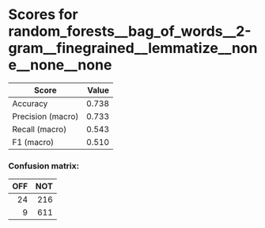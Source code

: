 # Scores for random_forests__bag_of_words__2-gram__finegrained__lemmatize__none__none__none
|      Score      |Value|
|-----------------|----:|
|Accuracy         |0.738|
|Precision (macro)|0.733|
|Recall (macro)   |0.543|
|F1 (macro)       |0.510|

### Confusion matrix:
|OFF|NOT|
|--:|--:|
| 24|216|
|  9|611|
